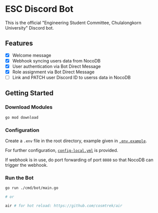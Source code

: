 # ESC Discord Bot

This is the official "Engineering Student Committee, Chulalongkorn University" Discord bot.

## Features

- [x] Welcome message
- [x] Webhook syncing users data from NocoDB
- [x] User authentication via Bot Direct Message
- [x] Role assignment via Bot Direct Message
- [ ] Link and PATCH user Discord ID to userss data in NocoDB

## Getting Started

### Download Modules

```bash
go mod download
```

### Configuration

Create a `.env` file in the root directory, example given in [`.env.example`](./.env.example).

For further configuration, [`config-local.yml`](./config/config-local.yml) is provided.

If webhook is in use, do port forwarding of port `8080` so that NocoDB can trigger the webhook.

### Run the Bot

```bash
go run ./cmd/bot/main.go

# or

air # for hot reload: https://github.com/cosmtrek/air
```

